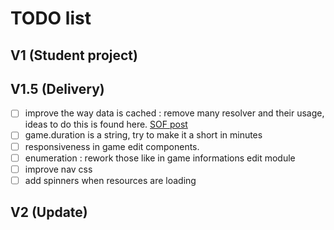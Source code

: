 # TODO list

## V1 (Student project)

## V1.5 (Delivery)
- [ ] improve the way data is cached : remove many resolver and their usage, ideas to do this is found here. [SOF post](https://stackoverflow.com/questions/48640721/angular-resolver-not-updating-or-refetching-data-despite-runguardsandresolvers)
- [ ] game.duration is a string, try to make it a short in minutes 
- [ ] responsiveness in game edit components.
- [ ] enumeration : rework those like in game informations edit module
- [ ] improve nav css
- [ ] add spinners when resources are loading

## V2 (Update)
